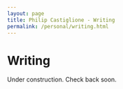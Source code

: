 ```yaml
---
layout: page
title: Philip Castiglione - Writing
permalink: /personal/writing.html
---
```


# Writing 

Under construction. Check back soon.
